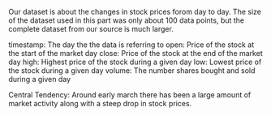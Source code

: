 Our dataset is about the changes in stock prices forom day to day. The size of the dataset used in this part was only about 100 data points, but the complete dataset from our source is much larger.

timestamp: The day the the data is referring to open: Price of the stock at the start of the market day close: Price of the stock at the end of the market day high: Highest price of the stock during a given day low: Lowest price of the stock during a given day volume: The number shares bought and sold during a given day

Central Tendency: Around early march there has been a large amount of market activity along with a steep drop in stock prices.
